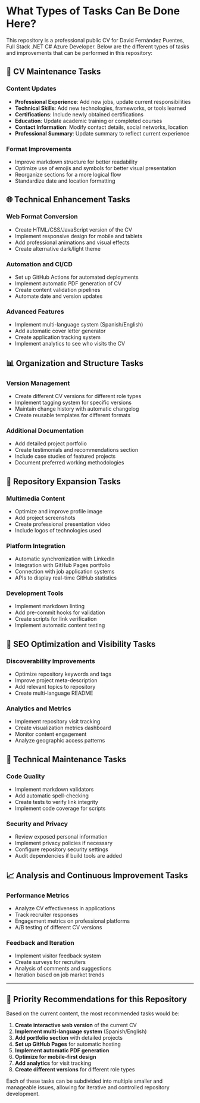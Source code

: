 # What Types of Tasks Can Be Done Here?

This repository is a professional public CV for David Fernández Puentes, Full Stack .NET C# Azure Developer. Below are the different types of tasks and improvements that can be performed in this repository:

## 📝 CV Maintenance Tasks

### Content Updates
- **Professional Experience**: Add new jobs, update current responsibilities
- **Technical Skills**: Add new technologies, frameworks, or tools learned
- **Certifications**: Include newly obtained certifications
- **Education**: Update academic training or completed courses
- **Contact Information**: Modify contact details, social networks, location
- **Professional Summary**: Update summary to reflect current experience

### Format Improvements
- Improve markdown structure for better readability
- Optimize use of emojis and symbols for better visual presentation
- Reorganize sections for a more logical flow
- Standardize date and location formatting

## 🌐 Technical Enhancement Tasks

### Web Format Conversion
- Create HTML/CSS/JavaScript version of the CV
- Implement responsive design for mobile and tablets
- Add professional animations and visual effects
- Create alternative dark/light theme

### Automation and CI/CD
- Set up GitHub Actions for automated deployments
- Implement automatic PDF generation of CV
- Create content validation pipelines
- Automate date and version updates

### Advanced Features
- Implement multi-language system (Spanish/English)
- Add automatic cover letter generator
- Create application tracking system
- Implement analytics to see who visits the CV

## 📊 Organization and Structure Tasks

### Version Management
- Create different CV versions for different role types
- Implement tagging system for specific versions
- Maintain change history with automatic changelog
- Create reusable templates for different formats

### Additional Documentation
- Add detailed project portfolio
- Create testimonials and recommendations section
- Include case studies of featured projects
- Document preferred working methodologies

## 🚀 Repository Expansion Tasks

### Multimedia Content
- Optimize and improve profile image
- Add project screenshots
- Create professional presentation video
- Include logos of technologies used

### Platform Integration
- Automatic synchronization with LinkedIn
- Integration with GitHub Pages portfolio
- Connection with job application systems
- APIs to display real-time GitHub statistics

### Development Tools
- Implement markdown linting
- Add pre-commit hooks for validation
- Create scripts for link verification
- Implement automatic content testing

## 🎯 SEO Optimization and Visibility Tasks

### Discoverability Improvements
- Optimize repository keywords and tags
- Improve project meta-description
- Add relevant topics to repository
- Create multi-language README

### Analytics and Metrics
- Implement repository visit tracking
- Create visualization metrics dashboard
- Monitor content engagement
- Analyze geographic access patterns

## 🔧 Technical Maintenance Tasks

### Code Quality
- Implement markdown validators
- Add automatic spell-checking
- Create tests to verify link integrity
- Implement code coverage for scripts

### Security and Privacy
- Review exposed personal information
- Implement privacy policies if necessary
- Configure repository security settings
- Audit dependencies if build tools are added

## 📈 Analysis and Continuous Improvement Tasks

### Performance Metrics
- Analyze CV effectiveness in applications
- Track recruiter responses
- Engagement metrics on professional platforms
- A/B testing of different CV versions

### Feedback and Iteration
- Implement visitor feedback system
- Create surveys for recruiters
- Analysis of comments and suggestions
- Iteration based on job market trends

---

## 🎯 Priority Recommendations for this Repository

Based on the current content, the most recommended tasks would be:

1. **Create interactive web version** of the current CV
2. **Implement multi-language system** (Spanish/English)
3. **Add portfolio section** with detailed projects
4. **Set up GitHub Pages** for automatic hosting
5. **Implement automatic PDF generation**
6. **Optimize for mobile-first design**
7. **Add analytics** for visit tracking
8. **Create different versions** for different role types

Each of these tasks can be subdivided into multiple smaller and manageable issues, allowing for iterative and controlled repository development.